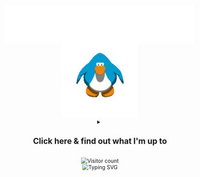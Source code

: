 <img src="images/impepebigotes-cropped.svg" align="center"/>
<div align=center>
<img src="images/penguin.gif" width=40% alt="Penguin from the game 'Club Penguin' hittin some moves"/>
</div>

<div align="center">
<details><summary align="center"><h2 align="center"><b>
Click here & find out what I'm up to</b></h2>
</summary>
<!--TODOLIST-->
<table align='center'>
<tr>
<th><b>Progress</b></th>
<th><b>Task</b></th>
<th><b>Repo</b></th>
</tr>
<tr>
<td align="center">✔️</td>
<td>Add wallpapers images list</td>
<td><a href="https://github.com/PepeBigotes/random-image">
/random-image"</a></td>
</tr>
<tr>
<td align="center">✔️</td>
<td>Fix image sources</td>
<td><a href="https://github.com/PepeBigotes/random-image">
/random-image"</a></td>
</tr>
<tr>
<td align="center">❌</td>
<td>Add more link lists</td>
<td><a href="https://github.com/PepeBigotes/chrome-custom-newtab">
/chrome-custom-newtab"</a></td>
</tr>
<tr>
<td align="center">❌</td>
<td>Clean up the repo</td>
<td><a href="https://github.com/PepeBigotes/improvedduckduino">
/improvedduckduino"</a></td>
</tr>
</table>
<!--/TODOLIST-->
</details>
<p></p>
<div align="center">
<img alt="Visitor count" src="https://profile-counter.glitch.me/PepeBigotes/count.svg"/>
</div>
</div>

<div align="center">
<img src="https://readme-typing-svg.demolab.com?font=Comic+Neue&duration=3500&pause=2500&color=00FF00&center=true&vCenter=true&width=435&lines=Thanks+for+visiting+my+profile!;Consider+checking+my+work+while+you+are+here;Have+a+nice+day!" alt="Typing SVG" />
</div>